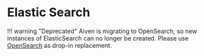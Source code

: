 # Elastic Search

!!! warning "Deprecated"
    Aiven is migrating to OpenSearch, so new instances of ElasticSearch can no
    longer be created. Please use [OpenSearch](./open-search.md) as drop-in replacement.
